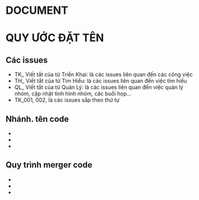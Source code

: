 # DOCUMENT
 # QUY ƯỚC ĐẶT TÊN
 ## Các issues
 * TK_ Viết tắt của từ Triển Khai: là các issues liên quan đến các công việc
 * TH_ Viết tắt của từ Tìm Hiểu: là các issues liên quan đến việc tìm hiểu
 * QL_ Viết tắt của từ Quản Lý: là các issues liên quan đến việc quản lý nhóm, cập nhật tình hình nhóm, các buổi họp...
 * TK_001, 002, là các issues sắp theo thứ tự 
 ## Nhánh. tên code
 * 
 * 
 * 
 ## Quy trình merger code 
 * 
 * 
* 
 
